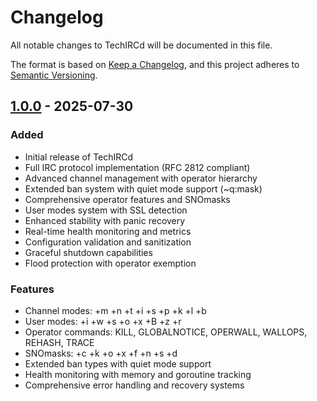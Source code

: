 # Changelog

All notable changes to TechIRCd will be documented in this file.

The format is based on [Keep a Changelog](https://keepachangelog.com/en/1.0.0/),
and this project adheres to [Semantic Versioning](https://semver.org/spec/v2.0.0.html).

## [1.0.0] - 2025-07-30

### Added
- Initial release of TechIRCd
- Full IRC protocol implementation (RFC 2812 compliant)
- Advanced channel management with operator hierarchy
- Extended ban system with quiet mode support (~q:mask)
- Comprehensive operator features and SNOmasks
- User modes system with SSL detection
- Enhanced stability with panic recovery
- Real-time health monitoring and metrics
- Configuration validation and sanitization
- Graceful shutdown capabilities
- Flood protection with operator exemption

### Features
- Channel modes: +m +n +t +i +s +p +k +l +b
- User modes: +i +w +s +o +x +B +z +r
- Operator commands: KILL, GLOBALNOTICE, OPERWALL, WALLOPS, REHASH, TRACE
- SNOmasks: +c +k +o +x +f +n +s +d
- Extended ban types with quiet mode support
- Health monitoring with memory and goroutine tracking
- Comprehensive error handling and recovery systems

[1.0.0]: https://github.com/ComputerTech312/TechIRCd/releases/tag/v1.0.0
